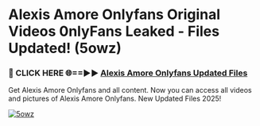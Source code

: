 # Alexis Amore Onlyfans Original Videos 0nlyFans Leaked - Files Updated! (5owz)

<h3>🔴 CLICK HERE 🌐==►► <a href="https://tinyurl.com/x26r9saj" rel="nofollow">Alexis Amore Onlyfans Updated Files</a></h3>

Get Alexis Amore Onlyfans and all content. Now you can access all videos and pictures of Alexis Amore Onlyfans. New Updated Files 2025!

[![5owz](https://i.imgur.com/LkgZPqh.gif)](https://tinyurl.com/x26r9saj)
